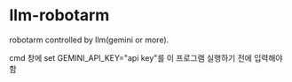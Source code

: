 # llm-robotarm

robotarm controlled by llm(gemini or more).

cmd 창에 set GEMINI_API_KEY="api key"를 이 프로그램 실행하기 전에 입력해야 함

